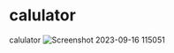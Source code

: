 # calulator
 calulator
![Screenshot 2023-09-16 115051](https://github.com/divyavaland1609/calulator/assets/142478256/e3a93182-8df4-4754-ad1a-74c193aba051)
